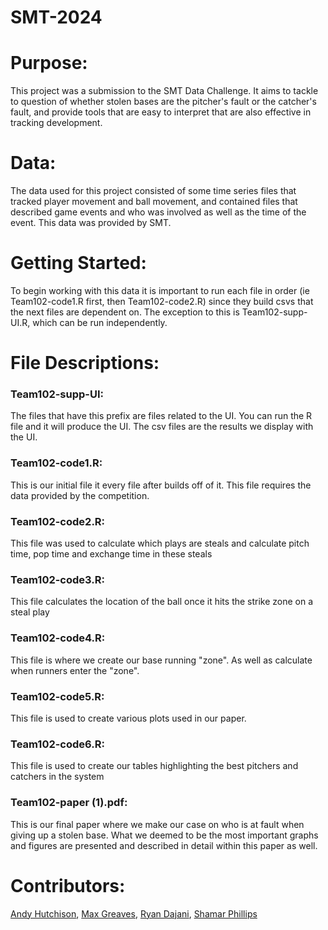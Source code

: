 # SMT-2024
# Purpose:

This project was a submission to the SMT Data Challenge. It aims to tackle to question of whether stolen bases are the pitcher's fault or the catcher's fault, and provide tools that are easy to interpret that are also effective in tracking development.

# Data:

The data used for this project consisted of some time series files that tracked player movement and ball movement, and contained files that described game events and who was involved as well as the time of the event. This data was provided by SMT.

# Getting Started:

To begin working with this data it is important to run each file in order (ie Team102-code1.R first, then Team102-code2.R) since they build csvs that the next files are dependent on. The exception to this is Team102-supp-UI.R, which can be run independently.

# File Descriptions:

### Team102-supp-UI:

The files that have this prefix are files related to the UI. You can run the R file and it will produce the UI. The csv files are the results we display with the UI.

### Team102-code1.R:

This is our initial file it every file after builds off of it. This file requires the data provided by the competition.

### Team102-code2.R:

This file was used to calculate which plays are steals and calculate pitch time, pop time and exchange time in these steals

### Team102-code3.R:

This file calculates the location of the ball once it hits the strike zone on a steal play

### Team102-code4.R:

This file is where we create our base running "zone". As well as calculate when runners enter the "zone".

### Team102-code5.R:

This file is used to create various plots used in our paper.

### Team102-code6.R:

This file is used to create our tables highlighting the best pitchers and catchers in the system

### Team102-paper (1).pdf:

This is our final paper where we make our case on who is at fault when giving up a stolen base. What we deemed to be the most important graphs and figures are presented and described in detail within this paper as well.

# Contributors:

[Andy Hutchison](https://github.com/nunoor44), [Max Greaves](https://github.com/maxgreaves), [Ryan Dajani](https://github.com/RyanD17), [Shamar Phillips](https://github.com/ShamarP)
